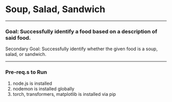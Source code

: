 # Soup, Salad, Sandwich
---
### Goal: Successfully identify a food based on a description of said food.
Secondary Goal: Successfully identify whether the given food is a soup, salad, or sandwich.

---
### Pre-req.s to Run
1. node.js is installed
2. nodemon is installed globally
3. torch, transformers, matplotlib is installed via pip